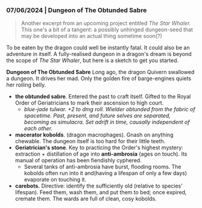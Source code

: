 
### 07/06/2024 | Dungeon of The Obtunded Sabre
> Another excerpt from an upcoming project entitled *The Star Whaler.* This one's a bit of a tangent: a possibly unhinged dungeon-seed that may be developed into an actual thing sometime soon(?)  

To be eaten by the dragon could well be instantly fatal. It could also be an adventure in itself. A fully-realised dungeon in a dragon's dream is beyond the scope of *The Star Whaler*, but here is a sketch to get you started.

**Dungeon of The Obtunded Sabre**
Long ago, the dragon Quivern swallowed a dungeon. It drives her mad. Only the golden fire of barge-engines quiets her roiling belly.  
+ **the obtunded sabre**. Entered the past to craft itself. Gifted to the Royal Order of Geriatricians to mark their ascension to high court.  
	+ *blue-jade tulwar. +2 to dmg roll. Wielder obtunded from the fabric of spacetime. Past, present, and future selves are separated, becoming as simulacra. Set adrift in time, causally independent of each other.*    
+ **macerator kobolds**. (dragon macrophages). Gnash on anything chewable. The dungeon itself is too hard for their little teeth.  
+ **Geriatrician's stone**. Key to practicing the Order's highest mystery: extraction + distillation of age into **anti-ambrosia** (ages on touch). Its manual of operation has been fiendishly cyphered.  
	+ Several tanks of anti-ambrosia have burst, flooding rooms. The kobolds often run into it and(having a lifespan of only a few days) evaporate on touching it.  
+ **carebots.** Directive: identify the sufficiently old (relative to species' lifespan). Feed them, wash them, and put them to bed; once expired, cremate them. The wards are full of clean, cosy kobolds.  
